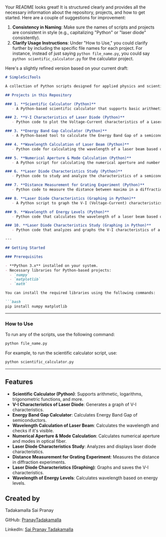 Your README looks great! It is structured clearly and provides all the necessary information about the repository, projects, and how to get started. Here are a couple of suggestions for improvement:

1. **Consistency in Naming**: Make sure the names of scripts and projects are consistent in style (e.g., capitalizing "Python" or "laser diode" consistently).
2. **Clarify Usage Instructions**: Under "How to Use," you could clarify further by including the specific file names for each project. For instance, instead of just saying `python file_name.py`, you could say `python scientific_calculator.py` for the calculator project. 

Here's a slightly refined version based on your current draft:

```markdown
# SimpleSciTools

A collection of Python scripts designed for applied physics and scientific calculations. These tools simplify complex tasks like scientific arithmetic, laser diode analysis, and more, providing easy-to-use solutions for students and physics enthusiasts.

## Projects in this Repository

### 1. **Scientific Calculator (Python)**
   - A Python-based scientific calculator that supports basic arithmetic operations and advanced scientific functions like trigonometry, logarithms, and more.

### 2. **V-I Characteristics of Laser Diode (Python)**
   - Python code to plot the Voltage-Current characteristics of a Laser Diode and save the plot as a PDF.

### 3. **Energy Band Gap Calculator (Python)**
   - A Python-based tool to calculate the Energy Band Gap of a semiconductor based on temperature and current data.

### 4. **Wavelength Calculation of Laser Beam (Python)**
   - Python code for calculating the wavelength of a laser beam based on energy levels and checking if the wavelength falls within the visible range.

### 5. **Numerical Aperture & Mode Calculation (Python)**
   - A Python script for calculating the numerical aperture and number of modes in an optical fiber.

### 6. **Laser Diode Characteristics Study (Python)**
   - Python code to study and analyze the characteristics of a semiconductor laser diode based on current and voltage data.

### 7. **Distance Measurement for Grating Experiment (Python)**
   - Python code to measure the distance between maxima in a diffraction experiment to calculate the wavelength of a laser.

### 8. **Laser Diode Characteristics (Graphing in Python)**
   - A Python script to graph the V-I (Voltage-Current) characteristics of a laser diode, including different resistance values, and save the plot as a PDF.

### 9. **Wavelength of Energy Levels (Python)**
   - Python code that calculates the wavelength of a laser beam based on energy levels and checks if the wavelength falls within the visible spectrum.

### 10. **Laser Diode Characteristics Study (Graphing in Python)**
   - Python code that analyzes and graphs the V-I characteristics of a laser diode and allows you to download the plot as a PDF.

---

## Getting Started

### Prerequisites

- **Python 3.x** installed on your system.
- Necessary libraries for Python-based projects:
  - `numpy`
  - `matplotlib`
  - `math`

You can install the required libraries using the following commands:

```bash
pip install numpy matplotlib
```

---

### How to Use

To run any of the scripts, use the following command:

```bash
python file_name.py
```

For example, to run the scientific calculator script, use:

```bash
python scientific_calculator.py
```

---

## Features

- **Scientific Calculator (Python)**: Supports arithmetic, logarithms, trigonometric functions, and more.
- **V-I Characteristics of Laser Diode**: Generates a graph of V-I characteristics.
- **Energy Band Gap Calculator**: Calculates Energy Band Gap of semiconductors.
- **Wavelength Calculation of Laser Beam**: Calculates the wavelength and checks if it's visible.
- **Numerical Aperture & Mode Calculation**: Calculates numerical aperture and modes in optical fiber.
- **Laser Diode Characteristics Study**: Analyzes and displays laser diode characteristics.
- **Distance Measurement for Grating Experiment**: Measures the distance in diffraction experiments.
- **Laser Diode Characteristics (Graphing)**: Graphs and saves the V-I characteristics.
- **Wavelength of Energy Levels**: Calculates wavelength based on energy levels.

## Created by

Tadakamalla Sai Pranay

GitHub: [PranayTadakamalla](https://github.com/PranayTadakamalla)

LinkedIn: [Sai Pranay Tadakamalla](https://in.linkedin.com/in/sai-pranay-tadakamalla-7570bb1a6)
```
